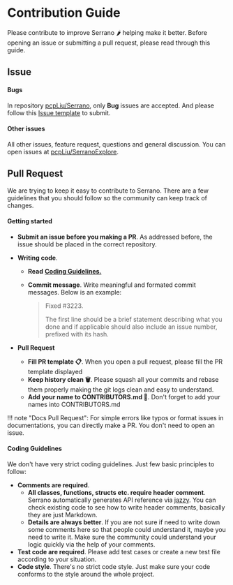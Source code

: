 # Contribution Guide 

Please contribute to improve Serrano :hot_pepper: helping make it better.
Before opening an issue or submitting a pull request, please read through this guide.

## Issue

#### Bugs

In repository [pcpLiu/Serrano](https://github.com/pcpLiu/Serrano), only __Bug__ issues are accepted.
And please follow this [Issue template](https://github.com/pcpLiu/Serrano/blob/master/.github/ISSUE_TEMPLATE.md) to submit.

#### Other issues

All other issues, feature request, questions and general discussion. You can open issues at [pcpLiu/SerranoExplore](https://github.com/pcpLiu/SerranoExplore).


## Pull Request

We are trying to keep it easy to contribute to Serrano.
There are a few guidelines that you should follow so the community can keep track of changes.

#### Getting started

- __Submit an issue before you making a PR__. As addressed before, the issue should be placed in the correct repository.
- __Writing code__. 
	- __Read__ [__Coding Guidelines.__](/Contribution/Contribution/#coding-guidelines)
	- __Commit message__. Write meaningful and formated commit messages. Below is an example:
		
		> Fixed #3223.
		>
		> The first line should be a brief statement describing what you done and if applicable should also include an issue number, prefixed with its hash.

- __Pull Request__
	- __Fill PR template :clipboard:__. When you open a pull request, please fill the PR template displayed  
	- __Keep history clean :wastebasket:__. Please squash all your commits and rebase them properly making the git logs clean and easy to understand.
	- __Add your name to CONTRIBUTORS.md :pencil:__. Don't forget to add your names into CONTRIBUTORS.md 

!!! note "Docs Pull Request":
	For simple errors like typos or format issues in documentations, you can directly make a PR. You don't need to open an issue.


#### Coding Guidelines

We don't have very strict coding guidelines.
Just few basic principles to follow:

- __Comments are required__. 
	- __All classes, functions, structs etc. require header comment__. Serrano automatically generates API reference via [jazzy](https://github.com/realm/jazzy). You can check existing code to see how to write header comments, basically they are just Markdown.
	- __Details are always better__. If you are not sure if need to write down some comments here so that people could understand it, maybe you need to write it. Make sure the community could understand your logic quickly via the help of your comments.
- __Test code are required__. Please add test cases or create a new test file according to your situation.
- __Code style__. There's no strict code style. Just make sure your code conforms to the style around the whole project.






